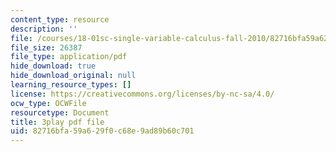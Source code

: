 ```yaml
---
content_type: resource
description: ''
file: /courses/18-01sc-single-variable-calculus-fall-2010/82716bfa59a629f0c68e9ad89b60c701_CMbvq16z0gA.pdf
file_size: 26387
file_type: application/pdf
hide_download: true
hide_download_original: null
learning_resource_types: []
license: https://creativecommons.org/licenses/by-nc-sa/4.0/
ocw_type: OCWFile
resourcetype: Document
title: 3play pdf file
uid: 82716bfa-59a6-29f0-c68e-9ad89b60c701
---
```

